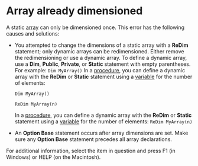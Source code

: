 
# Array already dimensioned

A static  [array](b8bdf64f-5920-1ae9-16d0-b26d09524a30.md) can only be dimensioned once. This error has the following causes and solutions:



- You attempted to change the dimensions of a static array with a  **ReDim** statement; only dynamic arrays can be redimensioned. Either remove the redimensioning or use a dynamic array. To define a dynamic array, use a **Dim**,  **Public**,  **Private**, or  **Static** statement with empty parentheses. For example: `Dim MyArray()` In a [procedure](b8bdf64f-5920-1ae9-16d0-b26d09524a30.md), you can define a dynamic array with the  **ReDim** or **Static** statement using a [variable](b8bdf64f-5920-1ae9-16d0-b26d09524a30.md) for the number of elements:
    
  ```
  Dim MyArray() 

  ```


  ```
  ReDim MyArray(n) 

  ```


     In a [procedure](b8bdf64f-5920-1ae9-16d0-b26d09524a30.md), you can define a dynamic array with the  **ReDim** or **Static** statement using a [variable](b8bdf64f-5920-1ae9-16d0-b26d09524a30.md) for the number of elements: `ReDim MyArray(n)`
    
- An  **Option Base** statement occurs after array dimensions are set. Make sure any **Option Base** statement precedes all array declarations.
    

For additional information, select the item in question and press F1 (in Windows) or HELP (on the Macintosh).
